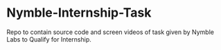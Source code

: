 # Nymble-Internship-Task
Repo to contain source code and screen videos of task given by Nymble Labs to Qualify for Internship.
